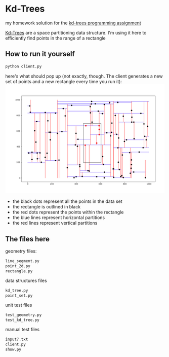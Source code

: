 # Kd-Trees
my homework solution for the [kd-trees programming assignment](https://coursera.cs.princeton.edu/algs4/assignments/kdtree/specification.php)

[Kd-Trees](https://en.wikipedia.org/wiki/K-d_tree) are a space partitioning data structure. I'm using it here to efficiently find points in the range of a rectangle

## How to run it yourself
```bash
python client.py
```

here's what should pop up (not exactly, though. The client generates a new set of points and a new rectangle every time you run it):
![Image of dots](https://github.com/ngozinwogwugwu/exercises/blob/master/data_structures_homeworks/kd_trees/Screen%20Shot%202020-04-21%20at%206.57.37%20PM.png)

- the black dots represent all the points in the data set
- the rectangle is outlined in black
- the red dots represent the points within the rectangle
- the blue lines represent horizontal partitions
- the red lines represent vertical partitions

## The files here
geometry files:
```
line_segment.py
point_2d.py
rectangle.py
```

data structures files
```
kd_tree.py
point_set.py
```

unit test files
```
test_geometry.py
test_kd_tree.py
```

manual test files
```
input7.txt
client.py
show.py
```
